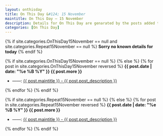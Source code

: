 ```yaml
---
layout: onthisday
title: On This Day &#124; 15 November
maintitle: On This Day — 15 November
description: Details for On This Day are genarated by the posts added to the website so the content is subject to changes/updates over time.
categories: [On This Day]
---
```


{% if site.categories.OnThisDay15November == null and site.categories.Repeat15November == null %}
<strong>Sorry no known details for today</strong>
{% endif %}

{% if site.categories.OnThisDay15November == null %}
{% else %}
{% for post in site.categories.OnThisDay15November reversed %}
<strong>{{ post.date | date: "%e %B %Y" }} {{ post.more }}</strong>
<ul>
<li> ——: <a href="{{ post.url }}">{{ post.maintitle }} - {{ post.post_description }}</a></li>
</ul>
{% endfor %}
{% endif %}

{% if site.categories.Repeat15November == null %}
{% else %}
{% for post in site.categories.Repeat15November reversed %}
<strong>{{ post.date | date: "%e %B %Y" }} {{ post.more }}</strong>
<ul>
<li> ——: <a href="{{ post.url }}">{{ post.maintitle }} - {{ post.post_description }}</a></li>
</ul>
{% endfor %}
{% endif %}
